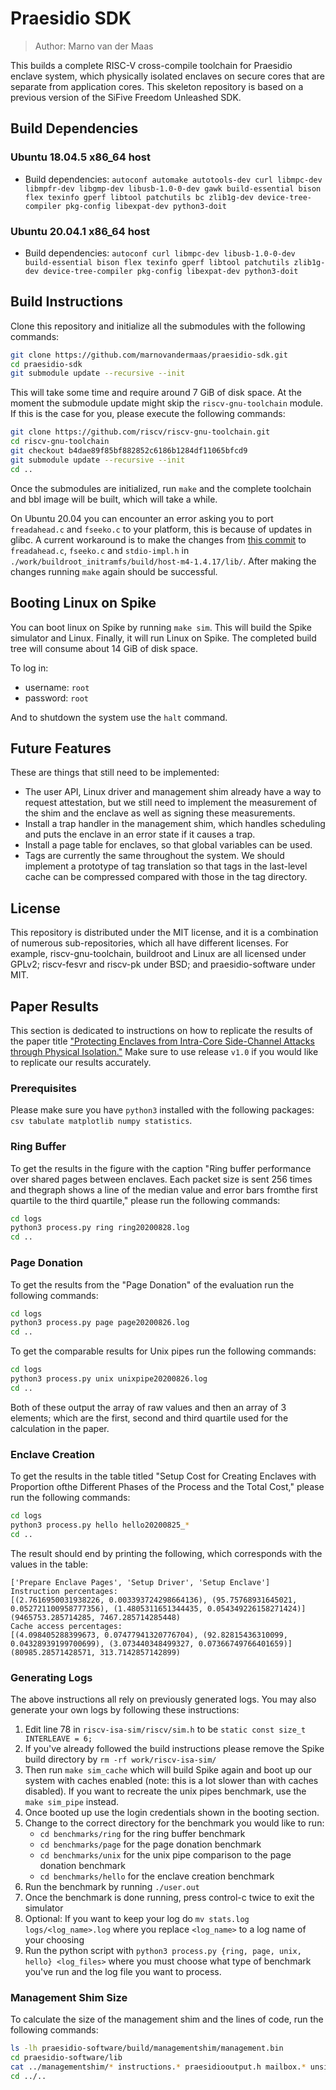 # Praesidio SDK
> Author: Marno van der Maas

This builds a complete RISC-V cross-compile toolchain for Praesidio enclave system, which physically isolated enclaves on secure cores that are separate from application cores. This skeleton repository is based on a previous version of the SiFive Freedom Unleashed SDK.

## Build Dependencies

### Ubuntu 18.04.5 x86_64 host

- Build dependencies: `autoconf automake autotools-dev curl libmpc-dev libmpfr-dev libgmp-dev libusb-1.0-0-dev gawk build-essential bison flex texinfo gperf libtool patchutils bc zlib1g-dev device-tree-compiler pkg-config libexpat-dev python3-doit`

### Ubuntu 20.04.1 x86_64 host

- Build dependencies: `autoconf curl libmpc-dev libusb-1.0-0-dev build-essential bison flex texinfo gperf libtool patchutils zlib1g-dev device-tree-compiler pkg-config libexpat-dev python3-doit`

## Build Instructions

Clone this repository and initialize all the submodules with the following commands:

```bash
git clone https://github.com/marnovandermaas/praesidio-sdk.git
cd praesidio-sdk
git submodule update --recursive --init
```

This will take some time and require around 7 GiB of disk space. At the moment the submodule update might skip the `riscv-gnu-toolchain` module. If this is the case for you, please execute the following commands:

```bash
git clone https://github.com/riscv/riscv-gnu-toolchain.git
cd riscv-gnu-toolchain
git checkout b4dae89f85bf882852c6186b1284df11065bfcd9
git submodule update --recursive --init
cd ..
```

Once the submodules are initialized, run `make` and the complete toolchain and bbl image will be built, which will take a while.

On Ubuntu 20.04 you can encounter an error asking you to port `freadahead.c` and `fseeko.c` to your platform, this is because of updates in glibc. A current workaround is to make the changes from [this commit](https://github.com/coreutils/gnulib/commit/4af4a4a71827c0bc5e0ec67af23edef4f15cee8e) to `freadahead.c`, `fseeko.c` and `stdio-impl.h` in `./work/buildroot_initramfs/build/host-m4-1.4.17/lib/`. After making the changes running `make` again should be successful.

## Booting Linux on Spike

You can boot linux on Spike by running `make sim`. This will build the Spike simulator and Linux. Finally, it will run Linux on Spike. The completed build tree will consume about 14 GiB of disk space.

To log in:
- username: `root`
- password: `root`

And to shutdown the system use the `halt` command.

## Future Features
These are things that still need to be implemented:
- The user API, Linux driver and management shim already have a way to request attestation, but we still need to implement the measurement of the shim and the enclave as well as signing these measurements.
- Install a trap handler in the management shim, which handles scheduling and puts the enclave in an error state if it causes a trap.
- Install a page table for enclaves, so that global variables can be used.
- Tags are currently the same throughout the system. We should implement a prototype of tag translation so that tags in the last-level cache can be compressed compared with those in the tag directory.

## License
This repository is distributed under the MIT license, and it is a combination of numerous sub-repositories, which all have different licenses. For example, riscv-gnu-toolchain, buildroot and Linux are all licensed under GPLv2; riscv-fesvr and riscv-pk under BSD; and praesidio-software under MIT.

## Paper Results
This section is dedicated to instructions on how to replicate the results of the paper title ["Protecting Enclaves from Intra-Core Side-Channel Attacks through Physical Isolation."](https://doi.org/10.1145/3411505.3418437) Make sure to use release `v1.0` if you would like to replicate our results accurately.

### Prerequisites
Please make sure you have `python3` installed with the following packages: `csv tabulate matplotlib numpy statistics`.

### Ring Buffer
To get the results in the figure with the caption "Ring buffer performance over shared pages between enclaves. Each packet size is sent 256 times and thegraph shows a line of the median value and error bars fromthe first quartile to the third quartile," please run the following commands:
```bash
cd logs
python3 process.py ring ring20200828.log
cd ..
```

### Page Donation
To get the results from the "Page Donation" of the evaluation run the following commands:
```bash
cd logs
python3 process.py page page20200826.log
cd ..
```

To get the comparable results for Unix pipes run the following commands:
```bash
cd logs
python3 process.py unix unixpipe20200826.log
cd ..
```

Both of these output the array of raw values and then an array of 3 elements; which are the first, second and third quartile used for the calculation in the paper.

### Enclave Creation
To get the results in the table titled "Setup Cost for Creating Enclaves with Proportion ofthe Different Phases of the Process and the Total Cost," please run the following commands:
```bash
cd logs
python3 process.py hello hello20200825_*
cd ..
```

The result should end by printing the following, which corresponds with the values in the table:
```
['Prepare Enclave Pages', 'Setup Driver', 'Setup Enclave']
Instruction percentages:
[(2.7616950031938226, 0.003393724298664136), (95.75768931645021, 0.052721100958777356), (1.4805311651344435, 0.054349226158271424)]
(9465753.285714285, 7467.285714285448)
Cache access percentages:
[(4.098405288399673, 0.07477941320776704), (92.82815436310099, 0.04328939199700699), (3.073440348499327, 0.07366749766401659)]
(80985.28571428571, 313.7142857142899)
```

### Generating Logs
The above instructions all rely on previously generated logs. You may also generate your own logs by following these instructions:
1. Edit line 78 in `riscv-isa-sim/riscv/sim.h` to be `static const size_t INTERLEAVE = 6;`
1. If you've already followed the build instructions please remove the Spike build directory by `rm -rf work/riscv-isa-sim/`
1. Then run `make sim_cache` which will build Spike again and boot up our system with caches enabled (note: this is a lot slower than with caches disabled). If you want to recreate the unix pipes benchmark, use the `make sim_pipe` instead.
1. Once booted up use the login credentials shown in the booting section.
1. Change to the correct directory for the benchmark you would like to run:
    * `cd benchmarks/ring` for the ring buffer benchmark
    * `cd benchmarks/page` for the page donation benchmark
    * `cd benchmarks/unix` for the unix pipe comparison to the page donation benchmark
    * `cd benchmarks/hello` for the enclave creation benchmark
1. Run the benchmark by running `./user.out`
1. Once the benchmark is done running, press control-c twice to exit the simulator
1. Optional: If you want to keep your log do `mv stats.log logs/<log_name>.log` where you replace `<log_name>` to a log name of your choosing
1. Run the python script with `python3 process.py {ring, page, unix, hello} <log_files>` where you must choose what type of benchmark you've run and the log file you want to process.

### Management Shim Size
To calculate the size of the management shim and the lines of code, run the following commands:
```bash
ls -lh praesidio-software/build/managementshim/management.bin
cd praesidio-software/lib
cat ../managementshim/* instructions.* praesidiooutput.h mailbox.* unsignedinteger.h enclaveLibrary.h praesidiopage.h praesidiooutput.* | sed '/^\s*$/d' | wc -l
cd ../..
```
